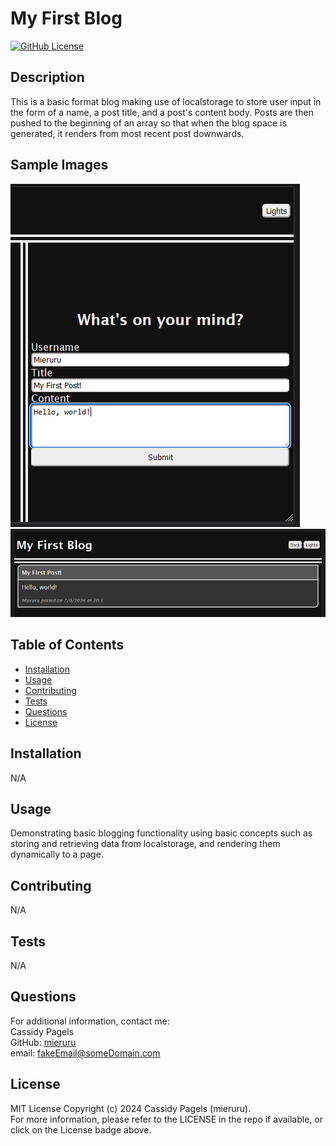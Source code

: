 # My First Blog

[![GitHub License](https://img.shields.io/badge/license-MIT_License-006400.svg)](https://opensource.org/license/mit)

## Description

This is a basic format blog making use of localstorage to store user input in the form of a name, a post title, and a post's content body. Posts are then pushed to the beginning of an array so that when the blog space is generated, it renders from most recent post downwards.

## Sample Images

![alt text](./assets/images/sample%201.png 'Sample Image 1')
![alt text](./assets/images/sample%202.png 'Sample Image 2')

## Table of Contents

- [Installation](#installation)
- [Usage](#usage)
- [Contributing](#contributing)
- [Tests](#tests)
- [Questions](#questions)
- [License](#license)

## Installation

N/A

## Usage

Demonstrating basic blogging functionality using basic concepts such as storing and retrieving data from localstorage, and rendering them dynamically to a page.

## Contributing

N/A

## Tests

N/A

## Questions

For additional information, contact me:  
Cassidy Pagels  
GitHub: [mieruru](https://github.com/mieruru/)  
email: fakeEmail@someDomain.com

## License

MIT License Copyright (c) 2024 Cassidy Pagels (mieruru).  
For more information, please refer to the LICENSE in the repo if available, or click on the License badge above.
